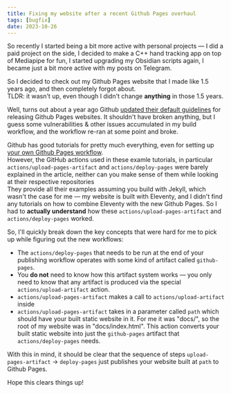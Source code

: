 ```yaml
---
title: Fixing my website after a recent Github Pages overhaul
tags: [bugfix]
date: 2023-10-26
---
```


So recently I started being a bit more active with personal projects &mdash; I did a paid project on the side, I decided to make a C++ hand tracking app on top of Mediapipe for fun, I started upgrading my Obsidian scripts again, I became just a bit more active with my posts on Telegram.

So I decided to check out my Github Pages website that I made like 1.5 years ago, and then completely forgot about. \
TLDR: it wasn't up, even though I didn't change **anything** in those 1.5 years.

Well, turns out about a year ago Github [updated their default guidelines](https://github.com/orgs/community/discussions/29250#discussioncomment-3384692) for releasing Github Pages websites. It shouldn't have broken anything, but I guess some vulnerabilities & other issues accumulated in my build workflow, and the workflow re-ran at some point and broke.


Github has good tutorials for pretty much everything, even for setting up [your own Github Pages workflow](https://docs.github.com/en/pages/getting-started-with-github-pages/using-custom-workflows-with-github-pages). \
However, the GitHub actions used in these examle tutorials, in particular `actions/upload-pages-artifact` and `actions/deploy-pages` were barely explained in the article, neither can you make sense of them while looking at their respective repositories \
They provide all their examples assuming you build with Jekyll, which wasn't the case for me &mdash; my website is built with Eleventy, and I didn't find any tutorials on how to combine Eleventy with the new Github Pages. So I had to **actually understand** how these `actions/upload-pages-artifact` and `actions/deploy-pages` worked.

So, I'll quickly break down the key concepts that were hard for me to pick up while figuring out the new workflows:

- The `actions/deploy-pages` that needs to be run at the end of your publishing workflow operates with some kind of artifact called `github-pages`. 
- You **do not** need to know how this artifact system works &mdash; you only need to know that any artifact is produced via the special `actions/upload-artifact` action. 
- `actions/upload-pages-artifact` makes a call to `actions/upload-artifact` inside
- `actions/upload-pages-artifact` takes in a parameter called `path` which should have your built static website in it. For me it was "docs/", so the root of my website was in "docs/index.html". This action converts your built static website into just the `github-pages` artifact that `actions/deploy-pages` needs.

With this in mind, it should be clear that the sequence of steps `upload-pages-artifact` -> `deploy-pages` just publishes your website built at `path` to Github Pages.

Hope this clears things up!